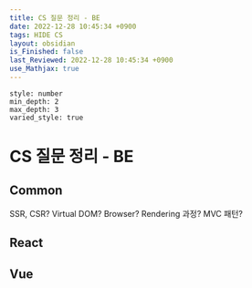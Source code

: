 ```yaml
---
title: CS 질문 정리 - BE
date: 2022-12-28 10:45:34 +0900
tags: HIDE CS 
layout: obsidian
is_Finished: false
last_Reviewed: 2022-12-28 10:45:34 +0900
use_Mathjax: true
---
```


```toc
style: number
min_depth: 2
max_depth: 3
varied_style: true
```

# CS 질문 정리 - BE

## Common
SSR, CSR?
Virtual DOM?
Browser?
Rendering 과정?
MVC 패턴?

## React

## Vue


